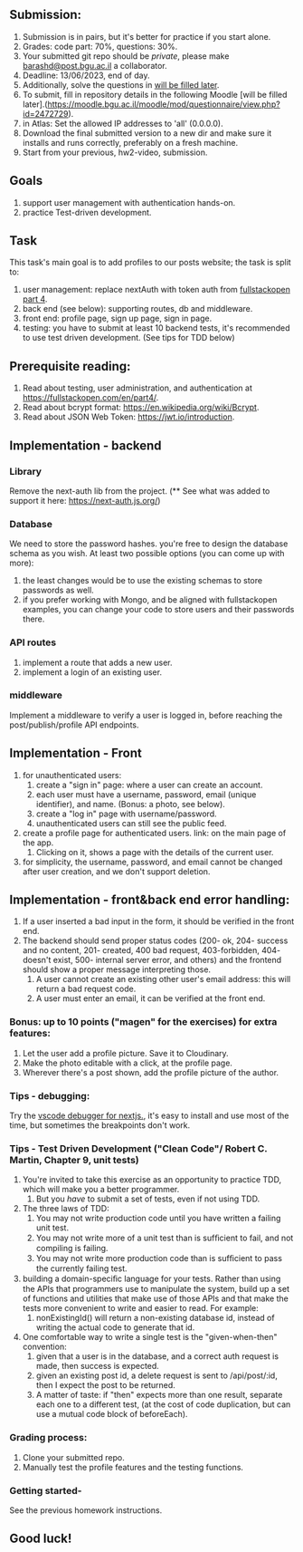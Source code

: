 ## Submission: 
1. Submission is in pairs, but it's better for practice if you start alone.
2. Grades: code part: 70%, questions: 30%.
3. Your submitted git repo should be *private*, please make barashd@post.bgu.ac.il a collaborator.
5. Deadline: 13/06/2023, end of day.
6. Additionally, solve the questions in [will be filled later](https://www.notexists.bgu.ac.il/).
7. To submit, fill in repository details in the following Moodle [will be filled later].(https://moodle.bgu.ac.il/moodle/mod/questionnaire/view.php?id=2472729).
8. in Atlas: Set the allowed IP addresses to 'all' (0.0.0.0).
9. Download the final submitted version to a new dir and make sure it installs and runs correctly, preferably on a fresh machine.
10. Start from your previous, hw2-video, submission.

## Goals
1. support user management with authentication hands-on.
2. practice Test-driven development.

## Task
This task's main goal is to add profiles to our posts website; the task is split to:
1. user management: replace nextAuth with token auth from [fullstackopen part 4](https://fullstackopen.com/en/part4/user_administration).
2. back end (see below): supporting routes, db and middleware.
3. front end: profile page, sign up page, sign in page.
4. testing: you have to submit at least 10 backend tests, it's recommended to use test driven development. (See tips for TDD below)

## Prerequisite reading:
1. Read about testing, user administration, and authentication at https://fullstackopen.com/en/part4/.
2. Read about bcrypt format: https://en.wikipedia.org/wiki/Bcrypt.
3. Read about JSON Web Token: https://jwt.io/introduction.

## Implementation - backend
### Library
Remove the next-auth lib from the project. (** See what was added to support it here: https://next-auth.js.org/)

### Database
We need to store the password hashes. you're free to design the database schema as you wish. At least two possible options (you can come up with more):
 1. the least changes would be to use the existing schemas to store passwords as well.
 2. if you prefer working with Mongo, and be aligned with fullstackopen examples, you can change your code to store users and their passwords there.
    
### API routes
1. implement a route that adds a new user.
2. implement a login of an existing user.

### middleware
Implement a middleware to verify a user is logged in, before reaching the post/publish/profile API endpoints.


## Implementation - Front
1. for unauthenticated users:
    1. create a "sign in" page: where a user can create an account.
    2. each user must have a username, password, email (unique identifier), and name. (Bonus: a photo, see below).
    3. create a  "log in" page with username/password.
    4. unauthenticated users can still see the public feed.
2. create a profile page for authenticated users. link: on the main page of the app.
    1. Clicking on it, shows a page with the details of the current user.
3. for simplicity, the username, password, and email cannot be changed after user creation, and we don't support deletion.

## Implementation - front&back end error handling:
1. If a user inserted a bad input in the form, it should be verified in the front end.
2. The backend should send proper status codes (200- ok, 204- success and no content, 201- created, 400 bad request, 403-forbidden, 404- doesn't exist, 500- internal server error, and others) and the frontend should show a proper message interpreting those.
    1. A user cannot create an existing other user's email address: this will return a bad request code.
    2. A user must enter an email, it can be verified at the front end.    

### Bonus: up to 10 points ("magen" for the exercises) for extra features:
1. Let the user add a profile picture. Save it to Cloudinary.
2. Make the photo editable with a click, at the profile page.
3. Wherever there's a post shown, add the profile picture of the author.

### Tips - debugging:
Try the [vscode debugger for nextjs.](https://nextjs.org/docs/pages/building-your-application/configuring/debugging), it's easy to install and use most of the time, but sometimes the breakpoints don't work.

### Tips - Test Driven Development ("Clean Code"/ Robert C. Martin, Chapter 9, unit tests)
1. You're invited to take this exercise as an opportunity to practice TDD, which will make you a better programmer.
    1. But you *have* to submit a set of tests, even if not using TDD.
2. The three laws of TDD:
    1. You may not write production code until you have written a failing unit test.
    2. You may not write more of a unit test than is sufﬁcient to fail, and not compiling is failing.
    3. You may not write more production code than is sufﬁcient to pass the currently failing test.
3. building a domain-speciﬁc language for your tests. Rather than using the APIs that programmers use to manipulate the system, build up a set of functions and utilities that make use of those APIs and that make the tests more convenient to write and easier to read. For example:
    1. nonExistingId() will return a non-existing database id, instead of writing the actual code to generate that id.
4. One comfortable way to write a single test is the "given-when-then" convention:
    1. given that a user is in the database, and a correct auth request is made, then success is expected.
    2. given an existing post id, a delete request is sent to /api/post/:id, then I expect the post to be returned.
    3. A matter of taste: if "then" expects more than one result, separate each one to a different test, (at the cost of code duplication, but can use a mutual code block of beforeEach).


### Grading process:
1. Clone your submitted repo. 
2. Manually test the profile features and the testing functions.

### Getting started- 
See the previous homework instructions.

## Good luck!



